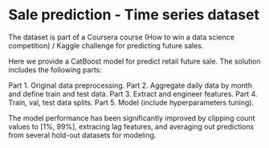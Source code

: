 # Sale prediction - Time series dataset
The dataset is part of a Coursera course (How to win a data science competition) / Kaggle challenge for predicting future sales. 

Here we provide a CatBoost model for predict retail future sale. The solution includes the following parts:

Part 1. Original data preprocessing.
Part 2. Aggregate daily data by month and define train and test data.
Part 3. Extract and engineer features.
Part 4. Train, val, test data splits.
Part 5. Model (include hyperparameters tuning).

The model performance has been significantly improved by clipping count values to [1%, 99%], extracing lag features, and averaging out predictions from several hold-out datasets for modeling.
